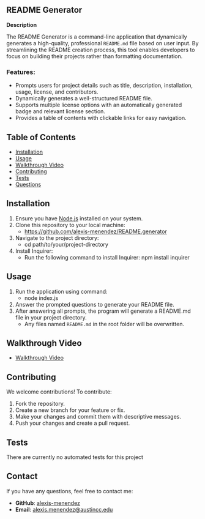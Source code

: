 ##  README Generator
**Description**

The README Generator is a command-line application that dynamically generates a high-quality, professional `README.md` file based on user input. By streamlining the README creation process, this tool enables developers to focus on building their projects rather than formatting documentation. 

### Features:

* Prompts users for project details such as title, description, installation, usage, license, and contributors.
* Dynamically generates a well-structured README file.
* Supports multiple license options with an automatically generated badge and relevant license section.
* Provides a table of contents with clickable links for easy navigation.

## Table of Contents

* [Installation](#installation)
* [Usage](#usage)
* [Walkthrough Video](#walkthrough-video)
* [Contributing](#contributing)
* [Tests](#tests)
* [Questions](#questions)


## Installation

1. Ensure you have [Node.js](https://nodejs.org/) installed on your system.
2. Clone this repository to your local machine:
	* https://github.com/alexis-menendez/README.generator
3. Navigate to the project directory:
	* cd path/to/your/project-directory
4. Install Inquirer:
	* Run the following command to install Inquirer:
	  npm install inquirer
   
## Usage

1. Run the application using command:
	* node index.js
2. Answer the prompted questions to generate your README file.
3. After answering all prompts, the program will generate a README.md file in your project directory.
	* Any files named `README.md` in the root folder will be overwritten.


## Walkthrough Video
* [Walkthrough Video](https://drive.google.com/file/d/14fNHr6ljklKIVxZLGjrQYazJVIQ5U0Rg/view?usp=sharing)

## Contributing

We welcome contributions! To contribute:

1. Fork the repository.
2. Create a new branch for your feature or fix.
3. Make your changes and commit them with descriptive messages.
4. Push your changes and create a pull request.


## Tests

There are currently no automated tests for this project

## Contact

If you have any questions, feel free to contact me:

*  **GitHub**: [alexis-menendez](https://github.com/alexis-menendez)
*  **Email**: alexis.menendez@austincc.edu
